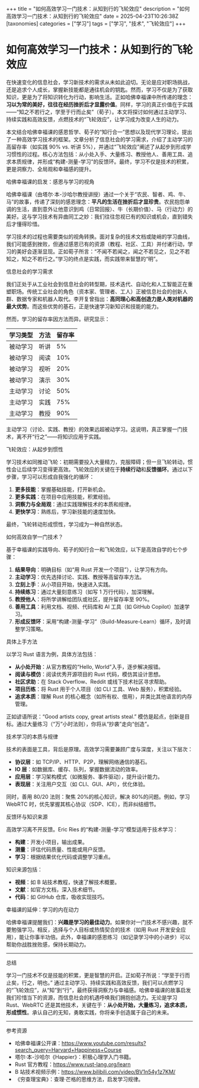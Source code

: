 +++
title = "如何高效学习一门技术：从知到行的飞轮效应"
description = "如何高效学习一门技术：从知到行的飞轮效应"
date = 2025-04-23T10:26:38Z
[taxonomies]
categories = ["学习"]
tags = ["学习", "技术", "飞轮效应"]
+++

<!-- more -->

# 如何高效学习一门技术：从知到行的飞轮效应

在快速变化的信息社会，学习新技术的需求从未如此迫切。无论是应对职场挑战，还是追求个人成长，掌握新技能都是通往机会的钥匙。然而，学习不仅是为了获取知识，更是为了将知识转化为行动，影响生活。正如哈佛幸福课中所传递的理念：**习以为常的美好，往往在经历挫折后才显露价值**。同样，学习的真正价值在于实践——“知之不若行之，学至于行而止矣”（荀子）。本文将探讨如何通过主动学习、持续实践和高效反馈，点燃技术的“飞轮效应”，让学习成为改变人生的动力。

本文结合哈佛幸福课的感恩哲学、荀子的“知行合一”思想以及现代学习理论，提出了一种高效学习技术的框架。文章分析了信息社会的学习需求，介绍了主动学习的高留存率（如实践 90% vs. 听讲 5%），并通过“飞轮效应”阐述了从起步到形成学习惯性的过程。核心方法包括：从小处入手、大量练习、教授他人、善用工具、追求本质规律，并形成“构建-测量-学习”的反馈环。最终，学习不仅是技术的积累，更是洞察力、全局观和幸福感的提升。

哈佛幸福课的启发：感恩与学习的视角

哈佛幸福课（由塔尔·本-沙哈尔教授讲授）通过一个关于“农民、智者、鸡、牛、马”的故事，传递了深刻的感恩理念：**平凡的生活在挫折后才显珍贵**。农民抱怨单调的生活，直到意外让他意识到鸡（日常回报）、牛（长期价值）、马（行动力）的美好。这与学习技术有异曲同工之妙：我们往往忽视已有的知识或机会，直到错失后才懂得珍惜。

学习技术的过程也需要类似的视角转换。面对复杂的技术文档或陡峭的学习曲线，我们可能感到挫败，但通过感恩已有的资源（教程、社区、工具）并付诸行动，学习的美好会逐渐显现。正如荀子所言：“不闻不若闻之，闻之不若见之，见之不若知之，知之不若行之。”学习的终点是实践，而实践带来智慧的“明”。

信息社会的学习需求

我们正处于从工业社会到信息社会的转型期，技术迭代、自动化和人工智能正在重塑职场。传统工业社会的角色（资本家、管理者、工人）正被信息社会的创新人群、数据专家和机器人取代。李开复曾指出：**高同理心和高创造力是人类对机器的最大优势**。而这些优势的基石，正是快速学习新知识和技能的能力。

然而，学习的留存率因方法而异。研究显示：

| 学习类型 | 方法 | 留存率 |
| -------- | ---- | ------ |
| 被动学习 | 听讲 | 5%     |
| 被动学习 | 阅读 | 10%    |
| 被动学习 | 视听 | 20%    |
| 被动学习 | 演示 | 30%    |
| 主动学习 | 讨论 | 50%    |
| 主动学习 | 实践 | 75%    |
| 主动学习 | 教授 | 90%    |

主动学习（讨论、实践、教授）的效果远超被动学习。这说明，真正掌握一门技术，离不开“行之”——将知识应用于实践。

飞轮效应：从起步到惯性

学习技术如同推动飞轮：初期需要投入大量精力，克服障碍；但一旦飞轮转动，惯性会让后续学习变得更高效。飞轮效应的关键在于**持续行动**和**反馈循环**。通过以下步骤，学习可以形成自我强化的循环：

1. **更多技能**：掌握基础技能，打开新机会。
2. **更多实践**：在项目中应用技能，积累经验。
3. **洞察力与全局观**：通过实践理解技术的本质和规律。
4. **更快学习**：熟练后，学习新技能的速度加快。

最终，飞轮转动形成惯性，学习成为一种自然状态。

如何高效自学一门技术？

基于幸福课的实践导向、荀子的知行合一和飞轮效应，以下是高效自学的七个步骤：

1. **结果导向**：明确目标（如“用 Rust 开发一个项目”），让学习有方向。
2. **主动学习**：优先选择讨论、实践、教授等高留存率方法。
3. **立刻上手**：从小项目开始，快速进入实践。
4. **持续练习**：通过大量刻意练习（如写 1 万行代码），加深理解。
5. **教授他人**：将所学讲解给团队或社区，提升留存率至 90%。
6. **善用工具**：利用文档、视频、代码库和 AI 工具（如 GitHub Copilot）加速学习。
7. **形成反馈环**：采用“构建-测量-学习”（Build-Measure-Learn）循环，及时调整学习策略。

具体上手方法

以学习 Rust 语言为例，具体方法包括：

- **从小处开始**：从官方教程的“Hello, World”入手，逐步解决报错。
- **阅读与模仿**：阅读优秀开源项目的 Rust 代码，模仿其设计思想。
- **社区求助**：在 Stack Overflow、Reddit 或线下技术社区寻求帮助。
- **项目历练**：将 Rust 用于个人项目（如 CLI 工具、Web 服务），积累经验。
- **追求本质**：理解 Rust 的核心概念（如所有权、借用），并类比其他语言的内存管理。

正如谚语所说：“Good artists copy, great artists steal.” 模仿是起点，创新是目标。通过大量练习（“万”小时法则），你将从“抄袭”走向“创造”。

技术学习的本质与规律

技术的表面是工具，背后是原理。高效学习需要兼顾广度与深度，关注以下层次：

- **协议层**：如 TCP/IP、HTTP、P2P，理解网络通信的基石。
- **IO 层**：如数据库、缓存、队列，掌握数据流动的效率。
- **应用层**：学习架构模式（如微服务、事件驱动），提升设计能力。
- **表现层**：关注用户交互（如 CLI、GUI、API），优化体验。

同时，善用 80/20 法则：聚焦 20%的核心知识，解决 80%的问题。例如，学习 WebRTC 时，优先掌握其核心协议（SDP、ICE），而非纠结细节。

反馈环与知识来源

高效学习离不开反馈。Eric Ries 的“构建-测量-学习”模型适用于技术学习：

- **构建**：开发小项目，输出成果。
- **测量**：评估代码质量、性能或用户反馈。
- **学习**：根据结果优化代码或调整学习重点。

知识来源包括：

- **视频**：如 B 站技术教程，快速了解技术概要。
- **文献**：如官方文档，深入技术细节。
- **代码**：如 GitHub 仓库，吸收实现技巧。

幸福课的延伸：学习的内在动力

哈佛幸福课提醒我们：**兴趣是学习的最佳动力**。如果你对一门技术不感兴趣，就不要勉强学习。相反，选择与个人目标或热情契合的技术（如用 Rust 开发安全应用），能让你事半功倍。此外，幸福课的感恩练习（如记录学习中的小进步）可以帮助你战胜挫败感，保持长期动力。

---

总结

学习一门技术不仅是技能的积累，更是智慧的开启。正如荀子所说：“学至于行而止矣，行之，明也。” 通过主动学习、持续实践和高效反馈，我们可以点燃学习的“飞轮效应”，从“知”到“行”，最终获得洞察力与幸福感。哈佛幸福课的故事启发我们珍惜当下的资源，而信息社会的机遇呼唤我们拥抱创造力。无论是学习 Rust、WebRTC 还是其他技术，关键在于：**从小处开始，大量练习，追求本质，形成惯性**。承认自己的无知，勇敢实践，你将亲手创造属于自己的未来。

---

参考资源

- 哈佛幸福课公开课：https://www.youtube.com/results?search_query=Harvard+Happiness+Course
- 塔尔·本-沙哈尔《Happier》：积极心理学入门书籍。
- Rust 官方教程：https://www.rust-lang.org/learn
- B 站技术视频示例：https://www.bilibili.com/video/BV1n54y1z7KM/
- 《穷查理宝典》：查理·芒格的思维方法，启发学习规律。
